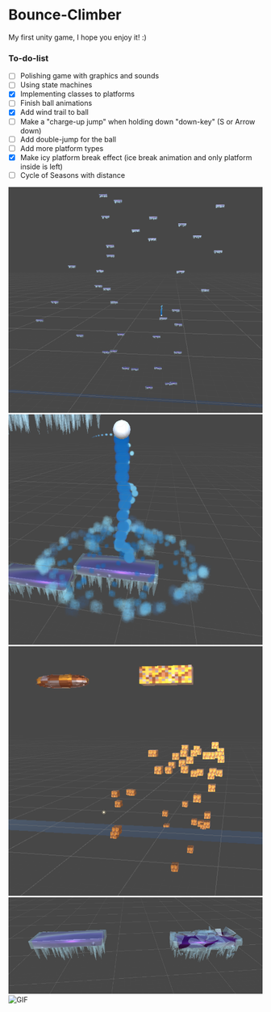 # Bounce-Climber
My first unity game, I hope you enjoy it! :)



### To-do-list

- [ ] Polishing game with graphics and sounds
- [ ] Using state machines
- [x] Implementing classes to platforms
- [ ] Finish ball animations
- [x] Add wind trail to ball
- [ ] Make a "charge-up jump" when holding down "down-key" (S or Arrow down)
- [ ] Add double-jump for the ball
- [ ] Add more platform types
- [x] Make icy platform break effect (ice break animation and only platform inside is left)
- [ ] Cycle of Seasons with distance

![Screenshot](No_Breaks.png)
![Screenshot](Ball_Animations.png)
![Screenshot](Platform_Breaking.png)
![Screenshot](Ice_Breaking.png)
![GIF](https://j.gifs.com/79z1VG.gif)